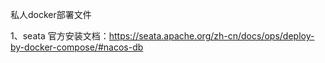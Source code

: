 私人docker部署文件

1、seata 官方安装文档：https://seata.apache.org/zh-cn/docs/ops/deploy-by-docker-compose/#nacos-db